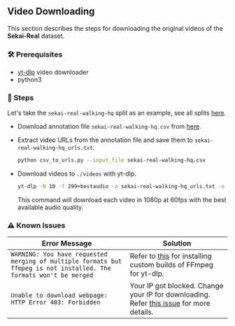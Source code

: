 ## Video Downloading

This section describes the steps for downloading the original videos of the **Sekai-Real** dataset.

### 🛠️ Prerequisites

- [yt-dlp](https://github.com/yt-dlp/yt-dlp?tab=readme-ov-file#installation) video downloader
- python3

### 📝 Steps

Let's take the `sekai-real-walking-hq` split as an example, see all splits [here]((https://github.com/Lixsp11/sekai-codebase?tab=readme-ov-file#-quick-start)).

- Download annotation file `sekai-real-walking-hq.csv` from [here](https://github.com/Lixsp11/sekai-codebase?tab=readme-ov-file#-quick-start).

- Extract video URLs from the annotation file and save them to `sekai-real-walking-hq_urls.txt`.

  ```bash
  python csv_to_urls.py --input_file sekai-real-walking-hq.csv
  ```

- Download videos to `./videos` with yt-dlp.

  ```bash
  yt-dlp -N 10 -f 299+bestaudio -a sekai-real-walking-hq_urls.txt -o "./videos/%(id)s.%(ext)s"
  ```

  This command will download each video in 1080p at 60fps with the best available audio quality.

### ⚠️ Known Issues

| **Error Message**                                            | **Solution**                                                 |
| ------------------------------------------------------------ | ------------------------------------------------------------ |
| `WARNING: You have requested merging of multiple formats but ffmpeg is not installed. The formats won't be merged` | Refer to [this](https://github.com/yt-dlp/yt-dlp?tab=readme-ov-file#strongly-recommended) for installing custom builds of FFmpeg for yt-dlp. |
| `Unable to download webpage: HTTP Error 403: Forbidden`      | Your IP got blocked. Change your IP for downloading. Refer [this issue](https://github.com/yt-dlp/yt-dlp/issues/8785) for more details. |



